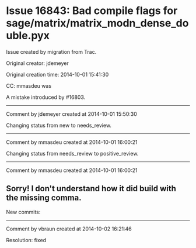 # Issue 16843: Bad compile flags for sage/matrix/matrix_modn_dense_double.pyx

Issue created by migration from Trac.

Original creator: jdemeyer

Original creation time: 2014-10-01 15:41:30

CC:  mmasdeu was

A mistake introduced by #16803.


---

Comment by jdemeyer created at 2014-10-01 15:50:30

Changing status from new to needs_review.


---

Comment by mmasdeu created at 2014-10-01 16:00:21

Changing status from needs_review to positive_review.


---

Comment by mmasdeu created at 2014-10-01 16:00:21

Sorry! I don't understand how it did build with the missing comma.
----
New commits:


---

Comment by vbraun created at 2014-10-02 16:21:46

Resolution: fixed
